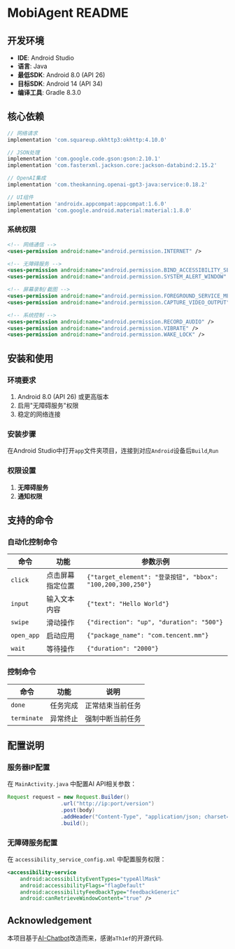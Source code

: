 # MobiAgent README

## 开发环境
- **IDE**: Android Studio
- **语言**: Java
- **最低SDK**: Android 8.0 (API 26)
- **目标SDK**: Android 14 (API 34)
- **编译工具**: Gradle 8.3.0

## 核心依赖
```gradle
// 网络请求
implementation 'com.squareup.okhttp3:okhttp:4.10.0'

// JSON处理
implementation 'com.google.code.gson:gson:2.10.1'
implementation 'com.fasterxml.jackson.core:jackson-databind:2.15.2'

// OpenAI集成
implementation 'com.theokanning.openai-gpt3-java:service:0.18.2'

// UI组件
implementation 'androidx.appcompat:appcompat:1.6.0'
implementation 'com.google.android.material:material:1.8.0'
```

### 系统权限
```xml
<!-- 网络通信 -->
<uses-permission android:name="android.permission.INTERNET" />

<!-- 无障碍服务 -->
<uses-permission android:name="android.permission.BIND_ACCESSIBILITY_SERVICE" />
<uses-permission android:name="android.permission.SYSTEM_ALERT_WINDOW" />

<!-- 屏幕录制/截图 -->
<uses-permission android:name="android.permission.FOREGROUND_SERVICE_MEDIA_PROJECTION" />
<uses-permission android:name="android.permission.CAPTURE_VIDEO_OUTPUT" />

<!-- 系统控制 -->
<uses-permission android:name="android.permission.RECORD_AUDIO" />
<uses-permission android:name="android.permission.VIBRATE" />
<uses-permission android:name="android.permission.WAKE_LOCK" />
```

## 安装和使用

### 环境要求
1. Android 8.0 (API 26) 或更高版本
2. 启用"无障碍服务"权限
3. 稳定的网络连接

### 安装步骤

在Android Studio中打开`app`文件夹项目，连接到对应`Android`设备后`Build`,`Run`

### 权限设置
1. **无障碍服务**
2. **通知权限**

## 支持的命令

### 自动化控制命令
| 命令 | 功能 | 参数示例 |
|------|------|----------|
| `click` | 点击屏幕指定位置 | `{"target_element": "登录按钮", "bbox": "100,200,300,250"}` |
| `input` | 输入文本内容 | `{"text": "Hello World"}` |
| `swipe` | 滑动操作 | `{"direction": "up", "duration": "500"}` |
| `open_app` | 启动应用 | `{"package_name": "com.tencent.mm"}` |
| `wait` | 等待操作 | `{"duration": "2000"}` |

### 控制命令
| 命令 | 功能 | 说明 |
|------|------|------|
| `done` | 任务完成 | 正常结束当前任务 |
| `terminate` | 异常终止 | 强制中断当前任务 |

## 配置说明

### 服务器IP配置
在 `MainActivity.java` 中配置AI API相关参数：
```java
Request request = new Request.Builder()
                 .url("http://ip:port/version")
                 .post(body)
                 .addHeader("Content-Type", "application/json; charset=utf-8")
                 .build();
```

### 无障碍服务配置
在 `accessibility_service_config.xml` 中配置服务权限：
```xml
<accessibility-service
    android:accessibilityEventTypes="typeAllMask"
    android:accessibilityFlags="flagDefault"
    android:accessibilityFeedbackType="feedbackGeneric"
    android:canRetrieveWindowContent="true" />
```

## Acknowledgement

本项目基于[AI-Chatbot](https://github.com/aTh1ef/AI-Chatbot-AndroidStudio.git)改造而来，感谢`aTh1ef`的开源代码.
